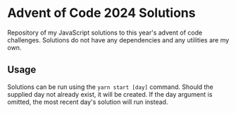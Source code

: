 # Advent of Code 2024 Solutions
Repository of my JavaScript solutions to this year's advent of code challenges. Solutions do not have any dependencies and any utilities are my own.

## Usage
Solutions can be run using the `yarn start [day]` command. Should the supplied day not already exist, it will be created. If the day argument is omitted, the most recent day's solution will run instead.